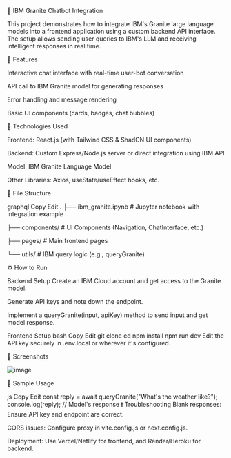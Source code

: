 📘 IBM Granite Chatbot Integration

This project demonstrates how to integrate IBM's Granite large language models into a frontend application using a custom backend API interface. The setup allows sending user queries to IBM's LLM and receiving intelligent responses in real time.

🚀 Features

Interactive chat interface with real-time user-bot conversation

API call to IBM Granite model for generating responses

Error handling and message rendering

Basic UI components (cards, badges, chat bubbles)

🧠 Technologies Used

Frontend: React.js (with Tailwind CSS & ShadCN UI components)

Backend: Custom Express/Node.js server or direct integration using IBM API

Model: IBM Granite Language Model

Other Libraries: Axios, useState/useEffect hooks, etc.

📂 File Structure

graphql
Copy
Edit
.
├── ibm_granite.ipynb        # Jupyter notebook with integration example

├── components/              # UI Components (Navigation, ChatInterface, etc.)

├── pages/                   # Main frontend pages

└── utils/                   # IBM query logic (e.g., queryGranite)

⚙️ How to Run

Backend Setup
Create an IBM Cloud account and get access to the Granite model.

Generate API keys and note down the endpoint.

Implement a queryGranite(input, apiKey) method to send input and get model response.

Frontend Setup
bash
Copy
Edit
git clone <this-repo>
cd <repo-folder>
npm install
npm run dev
Edit the API key securely in .env.local or wherever it's configured.

📸 Screenshots

![image](https://github.com/user-attachments/assets/eaa7ae19-9053-4822-9266-6d06062f6bf7)

📝 Sample Usage

js
Copy
Edit
const reply = await queryGranite("What's the weather like?");
console.log(reply); // Model's response
❗ Troubleshooting
Blank responses: Ensure API key and endpoint are correct.

CORS issues: Configure proxy in vite.config.js or next.config.js.

Deployment: 
Use Vercel/Netlify for frontend, and Render/Heroku for backend.

